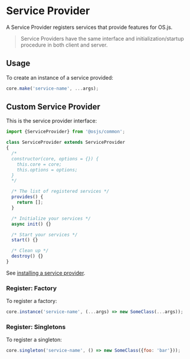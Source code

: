 # Service Provider

A Service Provider registers services that provide features for OS.js.

> Service Providers have the same interface and initialization/startup procedure in both client and server.

## Usage

To create an instance of a service provided:

```javascript
core.make('service-name', ...args);
```

## Custom Service Provider

This is the service provider interface:

```javascript
import {ServiceProvider} from '@osjs/common';

class ServiceProvider extends ServiceProvider
{
  /*
  constructor(core, options = {}) {
    this.core = core;
    this.options = options;
  }
  */

  /* The list of registered services */
  provides() {
    return [];
  }

  /* Initialize your services */
  async init() {}

  /* Start your services */
  start() {}

  /* Clean up */
  destroy() {}
}
```

See [installing a service provider](../../install/README.md#service-providers).

### Register: Factory

To register a factory:

```javascript
core.instance('service-name', (...args) => new SomeClass(...args));
```

### Register: Singletons

To register a singleton:

```javascript
core.singleton('service-name', () => new SomeClass({foo: 'bar'}));
```

